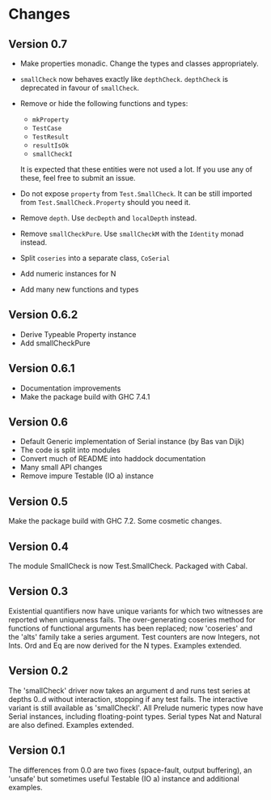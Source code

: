 Changes
=======

Version 0.7
-----------

* Make properties monadic. Change the types and classes appropriately.
* `smallCheck` now behaves exactly like `depthCheck`. `depthCheck` is
  deprecated in favour of `smallCheck`.
* Remove or hide the following functions and types:
    * `mkProperty`
    * `TestCase`
    * `TestResult`
    * `resultIsOk`
    * `smallCheckI`

    It is expected that these entities were not used a lot. If you use any of
    these, feel free to submit an issue.
* Do not expose `property` from `Test.SmallCheck`. It can be still imported from
  `Test.SmallCheck.Property` should you need it.
* Remove `depth`. Use `decDepth` and `localDepth` instead.
* Remove `smallCheckPure`. Use `smallCheckM` with the `Identity` monad instead.
* Split `coseries` into a separate class, `CoSerial`
* Add numeric instances for N
* Add many new functions and types

Version 0.6.2
-----------
* Derive Typeable Property instance
* Add smallCheckPure

Version 0.6.1
-----------

* Documentation improvements
* Make the package build with GHC 7.4.1

Version 0.6
-----------

* Default Generic implementation of Serial instance (by Bas van Dijk)
* The code is split into modules
* Convert much of README into haddock documentation
* Many small API changes
* Remove impure Testable (IO a) instance

Version 0.5
-----------

Make the package build with GHC 7.2. Some cosmetic changes.

Version 0.4
-----------

The module SmallCheck is now Test.SmallCheck.  Packaged with Cabal.

Version 0.3
-----------

Existential quantifiers now have unique variants for which two witnesses
are reported when uniqueness fails.  The over-generating coseries method
for functions of functional arguments has been replaced; now 'coseries'
and the 'alts<N>' family take a series argument. Test counters are
now Integers, not Ints.  Ord and Eq are now derived for the N types.
Examples extended.

Version 0.2
-----------

The 'smallCheck' driver now takes an argument d and runs test series
at depths 0..d without interaction, stopping if any test fails.
The interactive variant is still available as 'smallCheckI'.  All
Prelude numeric types now have Serial instances, including floating-point
types. Serial types Nat and Natural are also defined.  Examples extended.

Version 0.1
-----------

The differences from 0.0 are two fixes (space-fault, output buffering),
an 'unsafe' but sometimes useful Testable (IO a) instance and additional
examples.
